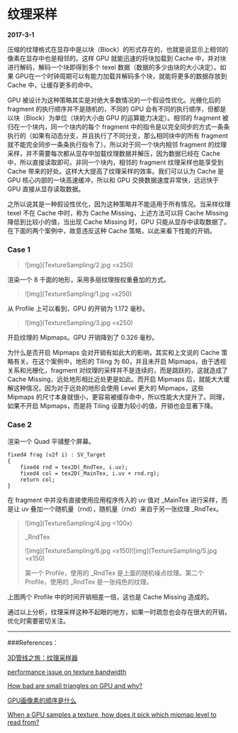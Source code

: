 # 纹理采样

**2017-3-1**

压缩的纹理格式在显存中是以块（Block）的形式存在的，也就是说显示上相邻的像素在显存中也是相邻的。这样 GPU 就能迅速的将块加载到 Cache 中，并对块进行解码，解码一个块即得到多个 texel 数据（数据的多少由块的大小决定）。如果 GPU在一个时钟周期可以有能力加载并解码多个块，就能将更多的数据存放到 Cache 中，让缓存更多的命中。

GPU 被设计为这种策略其实是对绝大多数情况的一个假设性优化。光栅化后的 fragment 的执行顺序并不是随机的，不同的 GPU 会有不同的执行顺序，但都是以块（Block）为单位（块的大小由 GPU 的运算能力决定）。相邻的 fragment 被归在一个块内，同一个块内的每个 fragment 中的指令是以完全同步的方式一条条执行的（如果有动态分支，并且执行了不同分支，那么相同块中的所有 fragment 就不能完全同步一条条执行指令了）。所以对于同一个块内相邻 fragment 的纹理采样，并不需要每次都从显存中加载纹理数据并解压，因为数据已经在 Cache 中，所以直接读取即可。非同一个块内，相邻的 fragment 纹理采样也能享受到 Cache 带来的好处。这样大大提高了纹理采样的效率。我们可以认为 Cache 是 GPU 核心内部的一块高速缓冲，所以和 GPU 交换数据速度非常快，远远快于 GPU 直接从显存读取数据。

之所以说其是一种假设性优化，因为这种策略并不能适用于所有情况。当采样纹理 texel 不在 Cache 中时，称为 Cache Missing，上述方法可以将 Cache Missing 降低到比较小的值，当出现 Cache Missing 时，GPU 只能从显存中读取数据了。在下面的两个案例中，故意违反这种 Cache 策略，以此来看下性能的开销。

### Case 1

> ![img](TextureSampling/2.jpg =x250)

渲染一个 8 千面的地形，采用多层纹理按权重叠加的方式。

> ![img](TextureSampling/1.jpg =x250)

从 Profile 上可以看到，GPU 的开销为 1.172 毫秒。

> ![img](TextureSampling/3.jpg =x250)

开启纹理的 Mipmaps。GPU 开销降到了 0.326 毫秒。

为什么是否开启 Mipmaps 会对开销有如此大的影响，其实和上文说的 Cache 策略有关。在这个案例中，地形的 Tiling 为 60，并且未开启 Mipmaps，由于透视关系和光栅化，fragment 对纹理的采样并不是连续的，而是跳跃的，这就造成了 Cache Missing，远处地形相比近处更是如此。而开启 Mipmaps 后，就能大大缓解这种情况，因为对于远处的地形会使用 Level 更大的 Mipmaps，这些 Mipmaps 的尺寸本身就很小，更容易被缓存命中，所以性能大大提升了。同理，如果不开启 Mipmaps，而是将 Tiling 设置为较小的值，开销也会显著下降。

### Case 2

渲染一个 Quad 平铺整个屏幕。

	fixed4 frag (v2f i) : SV_Target
	{
		fixed4 rnd = tex2D(_RndTex, i.uv);
		fixed4 col = tex2D(_MainTex, i.uv + rnd.rg);
		return col;
	}
	
在 fragment 中并没有直接使用应用程序传入的 uv 值对 \_MainTex 进行采样，而是让 uv 叠加一个随机量（rnd），随机量（rnd）来自于另一张纹理 \_RndTex。

> ![img](TextureSampling/4.jpg =100x)
>
> \_RndTex
> 
> ![img](TextureSampling/6.jpg =x150)![img](TextureSampling/5.jpg =x150)
>
> 第一个 Profile，使用的 \_RndTex 是上面的随机噪点纹理。第二个 Profile，使用的 \_RndTex 是一张纯色的纹理。

上图两个 Profile 中的时间开销相差一倍，这也是 Cache Missing 造成的。

通过以上分析，纹理采样这种不起眼的地方，如果一时疏忽也会存在很大的开销，优化时需要密切关注。

---

###References：

[3D管线之旅：纹理采样器](http://madstrawberry.me/unreliable-translate/A-trip-through-the-Graphics-Pipeline-2011-translate\(4\).html)

[performance issue on texture bandwidth](https://forum.unity3d.com/threads/performance-issue-on-texture-bandwidth.450381/#post-2915575)

[How bad are small triangles on GPU and why?](https://www.g-truc.net/post-0662.html)

[GPU画像素的顺序是什么](https://zhuanlan.zhihu.com/p/22232448)

[When a GPU samples a texture, how does it pick which mipmap level to read from?](http://aras-p.info/blog/2016/11/05/Interview-questions/)